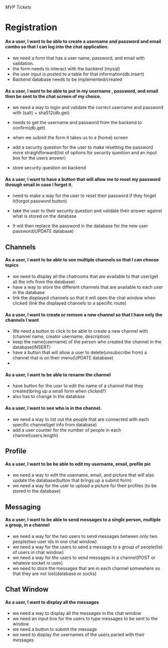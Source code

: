 ###### MVP Tickets

# Registration

#### As a user, I want to be able to create a username and password and email combo so that I can log into the chat application.

- we need a form that has a user name, password, and email with validation.
- the form needs to interact with the backend (mysql)
- the user input is posted to a table for that information(db.insert)
- Backend database needs to be implemented/created

#### As a user, I want to be able to put in my username , password, and email then be sent to the chat screen of my choice.

- we need a way to login and validate the correct username and password with (salt) + sha512(db.get)

- needs to get the username and password from the backend to confirm(db.get)

- when we submit the form it takes us to a (home) screen

- add a security question for the user to make resetting the password more straightforward(list of options for security question and an input box for the users answer)
- store security question on backend

#### As a user, I want to have a button that will allow me to reset my password through email in case I forget it.

- need to make a way for the user to reset their password if they forget it(forgot password button)
- take the user to their security question and validate their answer against what is stored on the database

- It will then replace the password in the database for the new user password(UPDATE database)

## Channels

#### As a user, I want to be able to see multiple channels so that I can choose topics

- we need to display all the chatrooms that are available to that user(get all the info from the database)
- have a way to store the different channels that are available to each user in the database
- link the displayed channels so that it will open the chat window when clicked (link the displayed channels to a specific route)

#### As a user, I want to create or remove a new channel so that I have only the channels I want

- We need a button to click to be able to create a new channel with (channel name, creator username, description)
- keep the name(username) of the person who created the channel in the database(INSERT)
- have a button that will allow a user to delete(unsubscribe from) a channel that is on their menu(UPDATE database)
-

#### As a user, I want to be able to rename the channel

- have button for the user to edit the name of a channel that they created(bring up a small form when clicked?)
- also has to change in the database

#### As a user, I want to see who is in the channel.

- we need a way to list out the people that are connected with each specific channel(get info from database)
- add a user counter for the number of people in each channel(users.length)

## Profile

#### As a user, I want to be be able to edit my username, email, profile pic

- we need a way to edit the username, email, and picture that will also update the database(button that brings up a submit form)
- we need a way for the user to upload a picture for their profiles (to be stored in the database)

## Messaging

#### As a user, I want to be able to send messages to a single person, multiple a group, in a channel

- we need a way for the two users to send messages between only two people(two user ids in one chat window)
- we need a way for the users to send a message to a group of people(list of users in chat window)
- we need a way for the users to send messages in a channel(POST or whateve socket io uses)
- we need to store the messages that are in each channel somewhere so that they are not lost(database or socks)

## Chat Window

#### As a user, I want to display all the messages

- we need a way to display all the messages in the chat window
- we need an input box for the users to type messages to be sent to the window
- we need a button to submit the message
- we need to display the usernames of the users paried with their messages
